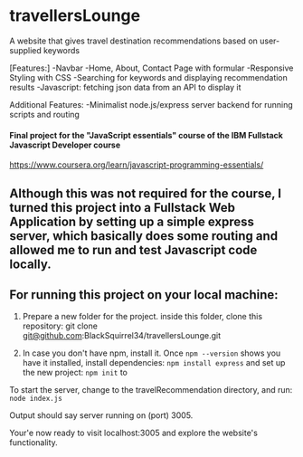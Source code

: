# travellersLounge

A website that gives travel destination recommendations based on user-supplied keywords

[Features:]
-Navbar
-Home, About, Contact Page with formular
-Responsive Styling with CSS
-Searching for keywords and displaying recommendation results
-Javascript: fetching json data from an API to display it


Additional Features:
-Minimalist node.js/express server backend for running scripts and routing


#### Final project for the "JavaScript essentials" course of the IBM Fullstack Javascript Developer course

https://www.coursera.org/learn/javascript-programming-essentials/


## Although this was not required for the course, I turned this project into a Fullstack Web Application by setting up a simple express server, which basically does some routing and allowed me to run and test Javascript code locally.


## For running this project on your local machine:

1) Prepare a new folder for the project. inside this folder, clone this repository:
git clone git@github.com:BlackSquirrel34/travellersLounge.git

2) In case you don't have npm, install it.
Once ```npm --version``` shows you have it installed, install dependencies:
```npm install express```
and set up the new project: ```npm init``` to 

To start the server, change to the travelRecommendation directory, and run: 
```node index.js```

Output should say server running on (port) 3005.

Your'e now ready to visit localhost:3005 and explore the website's functionality.



